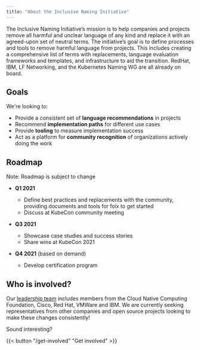 ```yaml
---
title: "About the Inclusive Naming Initiative"
---
```


The Inclusive Naming Initiative’s mission is to help companies and projects remove all harmful and unclear language of any kind and replace it with an agreed-upon set of neutral terms. The initiative’s goal is to define processes and tools to remove harmful language from projects. This includes creating a comprehensive list of terms with replacements, language evaluation frameworks and templates, and infrastructure to aid the transition. RedHat, IBM, LF Networking, and the Kubernetes Naming WG are all already on board.


## Goals

We're looking to:

* Provide a consistent set of **language recommendations** in projects
* Recommend **implementation paths** for different use cases
* Provide **tooling** to measure implementation success
* Act as a platform for **community recognition** of organizations actively doing the work

## Roadmap 

Note: Roadmap is subject to change

* **Q1 2021**
  * Define best practices and replacements with the community, providing documents and tools for folx to get started
  * Discuss at KubeCon community meeting

* **Q3 2021**
  * Showcase case studies and success stories
  * Share wins at KubeCon 2021

* **Q4 2021** (based on demand)
  * Develop certification program


## Who is involved? 

Our [leadership team](/leadership) includes members from the Cloud Native Computing Foundation, Cisco, Red Hat, VMWare and IBM. We are currently seeking representatives from other companies and open source projects looking to make these changes consistently! 

Sound interesting?

{{< button "/get-involved" "Get involved" >}}

